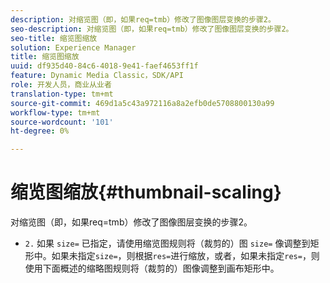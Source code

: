 ```yaml
---
description: 对缩览图（即，如果req=tmb）修改了图像图层变换的步骤2。
seo-description: 对缩览图（即，如果req=tmb）修改了图像图层变换的步骤2。
seo-title: 缩览图缩放
solution: Experience Manager
title: 缩览图缩放
uuid: df935d40-84c6-4018-9e41-faef4653ff1f
feature: Dynamic Media Classic，SDK/API
role: 开发人员，商业从业者
translation-type: tm+mt
source-git-commit: 469d1a5c43a972116a8a2efb0de5708800130a99
workflow-type: tm+mt
source-wordcount: '101'
ht-degree: 0%

---
```



# 缩览图缩放{#thumbnail-scaling}

对缩览图（即，如果req=tmb）修改了图像图层变换的步骤2。

* `2.` 如果 `size=` 已指定，请使用缩览图规则将（裁剪的）图 `size=` 像调整到矩形中。如果未指定`size=`，则根据`res=`进行缩放，或者，如果未指定`res=`，则使用下面概述的缩略图规则将（裁剪的）图像调整到画布矩形中。

